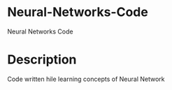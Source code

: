 # Neural-Networks-Code
Neural Networks Code

# Description
Code written hile learning concepts of Neural Network
